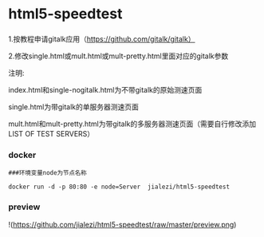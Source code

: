 # html5-speedtest

### 

1.按教程申请gitalk应用（https://github.com/gitalk/gitalk）

2.修改single.html或mult.html或mult-pretty.html里面对应的gitalk参数


注明:

index.html和single-nogitalk.html为不带gitalk的原始测速页面

single.html为带gitalk的单服务器测速页面

mult.html和mult-pretty.html为带gitalk的多服务器测速页面（需要自行修改添加 LIST OF TEST SERVERS）


### docker

```
###环境变量node为节点名称

docker run -d -p 80:80 -e node=Server  jialezi/html5-speedtest

```

### preview

!(https://github.com/jialezi/html5-speedtest/raw/master/preview.png)
